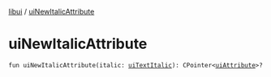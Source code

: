[libui](index.md) / [uiNewItalicAttribute](./ui-new-italic-attribute.md)

# uiNewItalicAttribute

`fun uiNewItalicAttribute(italic: `[`uiTextItalic`](ui-text-italic.md)`): CPointer<`[`uiAttribute`](ui-attribute.md)`>?`